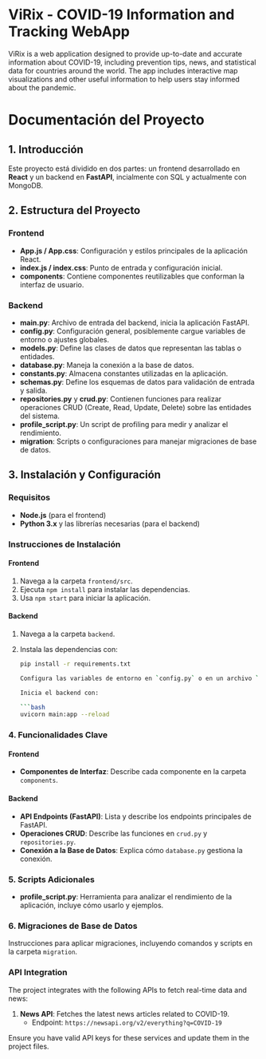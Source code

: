 # ViRix - COVID-19 Information and Tracking WebApp

ViRix is a web application designed to provide up-to-date and accurate information about COVID-19, including prevention tips, news, and statistical data for countries around the world. The app includes interactive map visualizations and other useful information to help users stay informed about the pandemic.

# Documentación del Proyecto

## 1. Introducción

Este proyecto está dividido en dos partes: un frontend desarrollado en **React** y un backend en **FastAPI**, incialmente con SQL y actualmente con MongoDB.

## 2. Estructura del Proyecto

### Frontend

- **App.js / App.css**: Configuración y estilos principales de la aplicación React.
- **index.js / index.css**: Punto de entrada y configuración inicial.
- **components**: Contiene componentes reutilizables que conforman la interfaz de usuario.

### Backend

- **main.py**: Archivo de entrada del backend, inicia la aplicación FastAPI.
- **config.py**: Configuración general, posiblemente cargue variables de entorno o ajustes globales.
- **models.py**: Define las clases de datos que representan las tablas o entidades.
- **database.py**: Maneja la conexión a la base de datos.
- **constants.py**: Almacena constantes utilizadas en la aplicación.
- **schemas.py**: Define los esquemas de datos para validación de entrada y salida.
- **repositories.py** y **crud.py**: Contienen funciones para realizar operaciones CRUD (Create, Read, Update, Delete) sobre las entidades del sistema.
- **profile_script.py**: Un script de profiling para medir y analizar el rendimiento.
- **migration**: Scripts o configuraciones para manejar migraciones de base de datos.

## 3. Instalación y Configuración

### Requisitos

- **Node.js** (para el frontend)
- **Python 3.x** y las librerías necesarias (para el backend)

### Instrucciones de Instalación

#### Frontend

1. Navega a la carpeta `frontend/src`.
2. Ejecuta `npm install` para instalar las dependencias.
3. Usa `npm start` para iniciar la aplicación.

#### Backend

1. Navega a la carpeta `backend`.
2. Instala las dependencias con:

   ```bash
   pip install -r requirements.txt

   Configura las variables de entorno en `config.py` o en un archivo `.env`.

   Inicia el backend con:

   ```bash
   uvicorn main:app --reload

### 4. Funcionalidades Clave

#### Frontend

- **Componentes de Interfaz**: Describe cada componente en la carpeta `components`.

#### Backend

- **API Endpoints (FastAPI)**: Lista y describe los endpoints principales de FastAPI.
- **Operaciones CRUD**: Describe las funciones en `crud.py` y `repositories.py`.
- **Conexión a la Base de Datos**: Explica cómo `database.py` gestiona la conexión.

### 5. Scripts Adicionales

- **profile_script.py**: Herramienta para analizar el rendimiento de la aplicación, incluye cómo usarlo y ejemplos.

### 6. Migraciones de Base de Datos

Instrucciones para aplicar migraciones, incluyendo comandos y scripts en la carpeta `migration`.

### API Integration

The project integrates with the following APIs to fetch real-time data and news:

1. **News API**: Fetches the latest news articles related to COVID-19.
   - Endpoint: `https://newsapi.org/v2/everything?q=COVID-19`

Ensure you have valid API keys for these services and update them in the project files.

